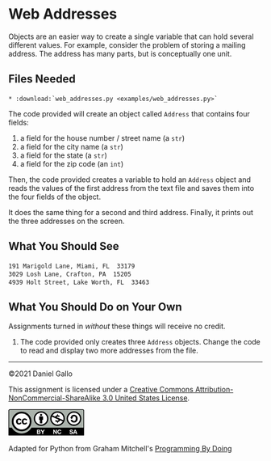 # Web Addresses


Objects are an easier way to create a single variable that
can hold several different values. For example, consider the problem
of storing a mailing address. The address has many parts, but is
conceptually one unit.


## Files Needed

```eval_rst
* :download:`web_addresses.py <examples/web_addresses.py>`
```

The code provided will create an object called `Address` that contains four fields:


1. a field for the house number / street name (a `str`)
2. a field for the city name (a `str`)
3. a field for the state (a `str`)
4. a field for the zip code (an `int`)


Then, the code provided creates a variable to hold an `Address` object and reads the values of the first address from the text file and saves them into the four fields of the object.


It does the same thing for a second and third address. Finally, it
prints out the three addresses on the screen.


What You Should See
-------------------
```
191 Marigold Lane, Miami, FL  33179
3029 Losh Lane, Crafton, PA  15205
4939 Holt Street, Lake Worth, FL  33463
```

What You Should Do on Your Own
------------------------------
Assignments turned in *without* these things will receive no credit.

1. The code provided only creates three `Address` objects. Change the code to read and display two more addresses from the file.

---


©2021 Daniel Gallo


This assignment is licensed under a
[Creative Commons Attribution-NonCommercial-ShareAlike 3.0 United States License](https://creativecommons.org/licenses/by-nc-sa/3.0/us/deed.en_US).  

![Creative Commons License](images/by-nc-sa.png)





Adapted for Python from Graham Mitchell's [Programming By Doing](https://programmingbydoing.com/)